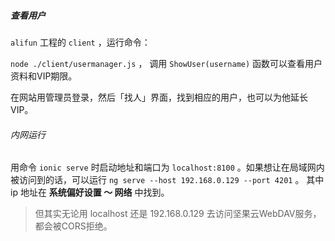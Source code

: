 ##### 查看用户

`alifun` 工程的 `client` ，运行命令：

` node ./client/usermanager.js ` ， 调用 `ShowUser(username)` 函数可以查看用户资料和VIP期限。 

在网站用管理员登录，然后「找人」界面，找到相应的用户，也可以为他延长VIP。

###### 内网运行

用命令 `ionic serve` 时启动地址和端口为 `localhost:8100` 。如果想让在局域网内被访问到的话，可以运行 `ng serve --host 192.168.0.129 --port 4201` 。 其中 ip 地址在 **系统偏好设置 ～ 网络** 中找到。

> 但其实无论用 localhost 还是 192.168.0.129 去访问坚果云WebDAV服务，都会被CORS拒绝。